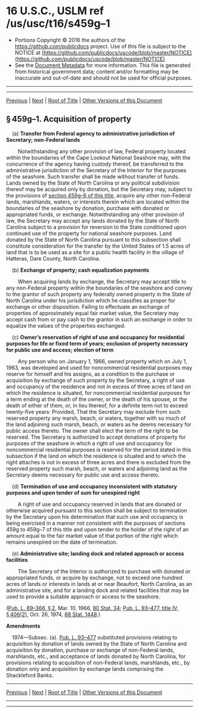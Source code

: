 ---
---

# 16 U.S.C., USLM ref /us/usc/t16/s459g–1

* Portions Copyright © 2016 the authors of the https://github.com/publicdocs project.
  Use of this file is subject to the NOTICE at [https://github.com/publicdocs/uscode/blob/master/NOTICE](https://github.com/publicdocs/uscode/blob/master/NOTICE)
* See the [Document Metadata](././../../../../..//README.md) for more information.
  This file is generated from historical government data; content and/or formatting may be inaccurate and out-of-date and should not be used for official purposes.

----------
----------

[Previous](./../../../../..//us/usc/t16/ch1/schLXIII/m__us_usc_t16_s459g.md) | [Next](./../../../../..//us/usc/t16/ch1/schLXIII/m__us_usc_t16_s459g–2.md) | [Root of Title](./../../../../../) | [Other Versions of this Document](https://publicdocs.github.io/go/links?ns=uslm&ref=%2Fus%2Fusc%2Ft16%2Fs459g%E2%80%931)

## § 459g–1. Acquisition of property

    (a) __Transfer from Federal agency to administrative jurisdiction of Secretary; non-Federal lands__ 

        Notwithstanding any other provision of law, Federal property located within the boundaries of the Cape Lookout National Seashore may, with the concurrence of the agency having custody thereof, be transferred to the administrative jurisdiction of the Secretary of the Interior for the purposes of the seashore. Such transfer shall be made without transfer of funds. Lands owned by the State of North Carolina or any political subdivision thereof may be acquired only by donation, but the Secretary may, subject to the provisions of [section 459g–6 of this title][/us/usc/t16/s459g–6], acquire any other non-Federal lands, marshlands, waters, or interests therein which are located within the boundaries of the seashore by donation, purchase with donated or appropriated funds, or exchange. Notwithstanding any other provision of law, the Secretary may accept any lands donated by the State of North Carolina subject to a provision for reversion to the State conditioned upon continued use of the property for national seashore purposes. Land donated by the State of North Carolina pursuant to this subsection shall constitute consideration for the transfer by the United States of 1.5 acres of land that is to be used as a site for a public health facility in the village of Hatteras, Dare County, North Carolina.

    (b) __Exchange of property; cash equalization payments__ 

        When acquiring lands by exchange, the Secretary may accept title to any non-Federal property within the boundaries of the seashore and convey to the grantor of such property any federally owned property in the State of North Carolina under his jurisdiction which he classifies as proper for exchange or other disposition. Failing to effectuate an exchange of properties of approximately equal fair market value, the Secretary may accept cash from or pay cash to the grantor in such an exchange in order to equalize the values of the properties exchanged.

    (c) __Owner’s reservation of right of use and occupancy for residential purposes for life or fixed term of years; exclusion of property necessary for public use and access; election of term__ 

        Any person who on January 1, 1966, owned property which on July 1, 1963, was developed and used for noncommercial residential purposes may reserve for himself and his assigns, as a condition to the purchase or acquisition by exchange of such property by the Secretary, a right of use and occupancy of the residence and not in excess of three acres of land on which the residence is situated, for noncommercial residential purposes for a term ending at the death of the owner, or the death of his spouse, or the death of either of them, or, in lieu thereof, for a definite term not to exceed twenty-five years: Provided, That the Secretary may exclude from such reserved property any marsh, beach, or waters, together with so much of the land adjoining such marsh, beach, or waters as he deems necessary for public access thereto. The owner shall elect the term of the right to be reserved. The Secretary is authorized to accept donations of property for purposes of the seashore in which a right of use and occupancy for noncommercial residential purposes is reserved for the period stated in this subsection if the land on which the residence is situated and to which the right attaches is not in excess of three acres and there is excluded from the reserved property such marsh, beach, or waters and adjoining land as the Secretary deems necessary for public use and access thereto.

    (d) __Termination of use and occupancy inconsistent with statutory purposes and upon tender of sum for unexpired right__ 

        A right of use and occupancy reserved in lands that are donated or otherwise acquired pursuant to this section shall be subject to termination by the Secretary upon his determination that such use and occupancy is being exercised in a manner not consistent with the purposes of sections 459g to 459g–7 of this title and upon tender to the holder of the right of an amount equal to the fair market value of that portion of the right which remains unexpired on the date of termination.

    (e) __Administrative site; landing dock and related approach or access facilities__ 

        The Secretary of the Interior is authorized to purchase with donated or appropriated funds, or acquire by exchange, not to exceed one hundred acres of lands or interests in lands at or near Beaufort, North Carolina, as an administrative site, and for a landing dock and related facilities that may be used to provide a suitable approach or access to the seashore.

([Pub. L. 89–366, § 2][/us/pl/89/366/s2], Mar. 10, 1966, [80 Stat. 34][/us/stat/80/34]; [Pub. L. 93–477, title IV, § 406(2)][/us/pl/93/477/s406/2], Oct. 26, 1974, [88 Stat. 1448][/us/stat/88/1448].)

 __Amendments__ 

    1974—Subsec. (a). [Pub. L. 93–477][/us/pl/93/477] substituted provisions relating to acquisition by donation of lands owned by the State of North Carolina and acquisition by donation, purchase or exchange of non-Federal lands, marshlands, etc., and acceptance of lands donated by North Carolina, for provisions relating to acquisition of non-Federal lands, marshlands, etc., by donation only and acquisition by exchange lands comprising the Shackleford Banks.

----------

[Previous](./../../../../..//us/usc/t16/ch1/schLXIII/m__us_usc_t16_s459g.md) | [Next](./../../../../..//us/usc/t16/ch1/schLXIII/m__us_usc_t16_s459g–2.md) | [Root of Title](./../../../../../) | [Other Versions of this Document](https://publicdocs.github.io/go/links?ns=uslm&ref=%2Fus%2Fusc%2Ft16%2Fs459g%E2%80%931)

----------
----------

[/us/usc/t16/s459g–6]: https://publicdocs.github.io/go/links?ns=uslm&ref=%2Fus%2Fusc%2Ft16%2Fs459g%E2%80%936
[/us/pl/89/366/s2]: https://publicdocs.github.io/go/links?ns=uslm&ref=%2Fus%2Fpl%2F89%2F366%2Fs2
[/us/stat/80/34]: https://publicdocs.github.io/go/links?ns=uslm&ref=%2Fus%2Fstat%2F80%2F34
[/us/pl/93/477/s406/2]: https://publicdocs.github.io/go/links?ns=uslm&ref=%2Fus%2Fpl%2F93%2F477%2Fs406%2F2
[/us/stat/88/1448]: https://publicdocs.github.io/go/links?ns=uslm&ref=%2Fus%2Fstat%2F88%2F1448
[/us/pl/93/477]: https://publicdocs.github.io/go/links?ns=uslm&ref=%2Fus%2Fpl%2F93%2F477


